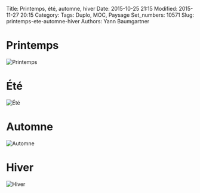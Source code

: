Title: Printemps, été, automne, hiver
Date: 2015-10-25 21:15
Modified: 2015-11-27 20:15
Category:
Tags: Duplo, MOC, Paysage
Set_numbers: 10571
Slug: printemps-ete-automne-hiver
Authors: Yann Baumgartner

# Printemps
![Printemps][printemps]

# Été
![Été][ete]

# Automne
![Automne][automne]

# Hiver
![Hiver][hiver]

[printemps]: {filename}/images/printemps.jpg  "Printemps"
[ete]: {filename}/images/ete.jpg  "Été"
[automne]: {filename}/images/automne.jpg  "Automne"
[hiver]: {filename}/images/hiver.jpg  "Hiver"
